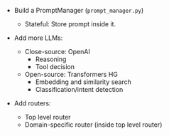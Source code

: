 - Build a PromptManager (`prompt_manager.py`)
  - Stateful: Store prompt inside it.

- Add more LLMs:
  - Close-source: OpenAI
    - Reasoning
    - Tool decision
  - Open-source: Transformers HG
    - Embedding and similarity search
    - Classification/intent detection

- Add routers:
  - Top level router
  - Domain-specific router (inside top level router)